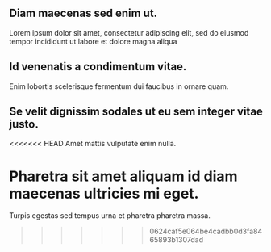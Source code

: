 ## Diam maecenas sed enim ut.
Lorem ipsum dolor sit amet, consectetur adipiscing elit, sed do eiusmod tempor incididunt ut labore et dolore magna aliqua

## Id venenatis a condimentum vitae.
Enim lobortis scelerisque fermentum dui faucibus in ornare quam.

## Se velit dignissim sodales ut eu sem integer vitae justo.
<<<<<<< HEAD
Amet mattis vulputate enim nulla.

Pharetra sit amet aliquam id diam maecenas ultricies mi eget.
=======
Turpis egestas sed tempus urna et pharetra pharetra massa.
>>>>>>> 0624caf5e064be4cadbb0d3fa8465893b1307dad
